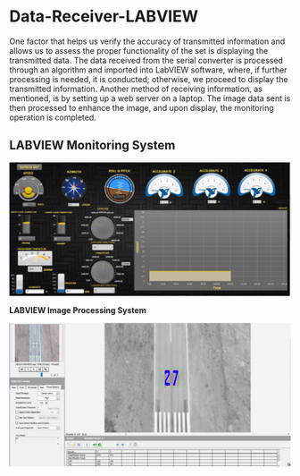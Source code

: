 # Data-Receiver-LABVIEW

One factor that helps us verify the accuracy of transmitted information and allows us to assess the proper functionality of the set is displaying the transmitted data. The data received from the serial converter is processed through an algorithm and imported into LabVIEW software, where, if further processing is needed, it is conducted; otherwise, we proceed to display the transmitted information. Another method of receiving information, as mentioned, is by setting up a web server on a laptop. The image data sent is then processed to enhance the image, and upon display, the monitoring operation is completed.

**LABVIEW Monitoring System**
-----

![LABVIEW Monitoring System](./Picture1.png)

**LABVIEW Image Processing System**

![LABVIEW Monitoring System](./Picture2.png)

